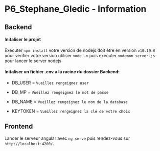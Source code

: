 # P6_Stephane_Gledic - Information

## Backend

#### Initaliser le projet

Exécuter `npm install` votre version de nodejs doit être en version `v10.19.0` pour vérifier votre version utiliser `node -v` puis exécuter `nodemon server.js` 
pour lancer le server nodejs


#### Initaliser un fichier .env a la racine du dossier Backend:

- DB_USER =  `Vueillez rengeignez user`

- DB_MP =  `Vueillez rengeignez le mot de passe`

- DB_NAME =  `Vueillez rengeignez le nom de la database`

- KEYTOKEN =  `Vueillez rengeignez la clé de votre choix`

## Frontend

Lancer le serveur angular avec `ng serve` puis rendez-vous sur `http://localhost:4200/`.

